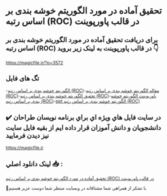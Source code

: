# تحقیق آماده در مورد الگوریتم خوشه بندی بر اساس رتبه (ROC) در قالب پاورپوینت

## برای دریافت تحقیق آماده در مورد الگوریتم خوشه بندی بر اساس رتبه (ROC) در قالب پاورپوینت به لینک زیر بروید 👇

https://magicfile.ir/?p=3572

## تگ های فایل

-[الگوریتم خوشه بندی بر اساس رتبه (ROC)](https://magicfile.ir/product/%d8%aa%d8%ad%d9%82%db%8c%d9%82-%d8%a7%d9%84%da%af%d9%88%d8%b1%db%8c%d8%aa%d9%85-%d8%ae%d9%88%d8%b4%d9%87-%d8%a8%d9%86%d8%af%db%8c-%d8%a8%d8%b1-%d8%a7%d8%b3%d8%a7%d8%b3-%d8%b1%d8%aa%d8%a8%d9%87-roc-%d9%be%d8%a7%d9%88%d8%b1%d9%be%d9%88%db%8c%d9%86%d8%aa/)-[مقاله الگوریتم خوشه بندی بر اساس رتبه (ROC)](https://magicfile.ir/product/%d8%aa%d8%ad%d9%82%db%8c%d9%82-%d8%a7%d9%84%da%af%d9%88%d8%b1%db%8c%d8%aa%d9%85-%d8%ae%d9%88%d8%b4%d9%87-%d8%a8%d9%86%d8%af%db%8c-%d8%a8%d8%b1-%d8%a7%d8%b3%d8%a7%d8%b3-%d8%b1%d8%aa%d8%a8%d9%87-roc-%d9%be%d8%a7%d9%88%d8%b1%d9%be%d9%88%db%8c%d9%86%d8%aa/)-[تحقیق الگوریتم خوشه بندی بر اساس رتبه (ROC)](https://magicfile.ir/product/%d8%aa%d8%ad%d9%82%db%8c%d9%82-%d8%a7%d9%84%da%af%d9%88%d8%b1%db%8c%d8%aa%d9%85-%d8%ae%d9%88%d8%b4%d9%87-%d8%a8%d9%86%d8%af%db%8c-%d8%a8%d8%b1-%d8%a7%d8%b3%d8%a7%d8%b3-%d8%b1%d8%aa%d8%a8%d9%87-roc-%d9%be%d8%a7%d9%88%d8%b1%d9%be%d9%88%db%8c%d9%86%d8%aa/)-[پاورپوینت الگوریتم خوشه بندی بر اساس رتبه (ROC)](https://magicfile.ir/product/%d8%aa%d8%ad%d9%82%db%8c%d9%82-%d8%a7%d9%84%da%af%d9%88%d8%b1%db%8c%d8%aa%d9%85-%d8%ae%d9%88%d8%b4%d9%87-%d8%a8%d9%86%d8%af%db%8c-%d8%a8%d8%b1-%d8%a7%d8%b3%d8%a7%d8%b3-%d8%b1%d8%aa%d8%a8%d9%87-roc-%d9%be%d8%a7%d9%88%d8%b1%d9%be%d9%88%db%8c%d9%86%d8%aa/)-[ppt الگوریتم خوشه بندی بر اساس رتبه (ROC)](https://magicfile.ir/product/%d8%aa%d8%ad%d9%82%db%8c%d9%82-%d8%a7%d9%84%da%af%d9%88%d8%b1%db%8c%d8%aa%d9%85-%d8%ae%d9%88%d8%b4%d9%87-%d8%a8%d9%86%d8%af%db%8c-%d8%a8%d8%b1-%d8%a7%d8%b3%d8%a7%d8%b3-%d8%b1%d8%aa%d8%a8%d9%87-roc-%d9%be%d8%a7%d9%88%d8%b1%d9%be%d9%88%db%8c%d9%86%d8%aa/)

## ✔️ در سايت فايل هاي ويژه اي براي برنامه نويسان طراحان دانشجويان و دانش آموزان قرار داده ايم از بقيه فايل سايت نيز ديدن فرماييد

https://magicfile.ir


## لينک دانلود اصلي 📥 :

[تحقیق آماده در مورد الگوریتم خوشه بندی بر اساس رتبه (ROC) در قالب پاورپوینت](https://magicfile.ir/product/%d8%aa%d8%ad%d9%82%db%8c%d9%82-%d8%a7%d9%84%da%af%d9%88%d8%b1%db%8c%d8%aa%d9%85-%d8%ae%d9%88%d8%b4%d9%87-%d8%a8%d9%86%d8%af%db%8c-%d8%a8%d8%b1-%d8%a7%d8%b3%d8%a7%d8%b3-%d8%b1%d8%aa%d8%a8%d9%87-roc-%d9%be%d8%a7%d9%88%d8%b1%d9%be%d9%88%db%8c%d9%86%d8%aa/) 


🙏با تشکر از همراهي شما مشتاقانه در وبسایت منتظر شما دوست عزیز هستیم

